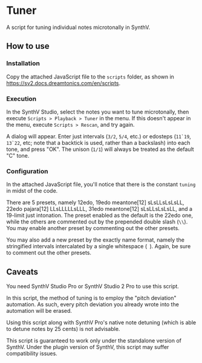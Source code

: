 # Tuner
A script for tuning individual notes microtonally in SynthV.

## How to use

### Installation
Copy the attached JavaScript file to the `scripts` folder, as shown in https://sv2.docs.dreamtonics.com/en/scripts.

### Execution
In the SynthV Studio, select the notes you want to tune microtonally, then execute `Scripts > Playback > Tuner` in the menu. If this doesn't appear in the menu, execute `Scripts > Rescan`, and try again.

A dialog will appear. Enter just intervals (`3/2`, `5/4`, etc.) or edosteps (``11`19``, ``13`22``, etc; note that a backtick is used, rather than a backslash) into each tone, and press "OK". The unison (`1/1`) will always be treated as the default "C" tone.

### Configuration
In the attached JavaScript file, you'll notice that there is the constant `tuning` in midst of the code.

There are 5 presets, namely 12edo, 19edo meantone\[12\] sLsLLsLsLsLL, 22edo pajara\[12\] LLsLLLLLsLLL, 31edo meantone\[12\] sLsLLsLsLsLL, and a 19-limit just intonation. The preset enabled as the default is the 22edo one, while the others are commented out by the prepended double slash (`\\`). You may enable another preset by commenting out the other presets.

You may also add a new preset by the exactly name format, namely the stringified intervals intercalated by a single whitespace (` `). Again, be sure to comment out the other presets.

## Caveats
You need SynthV Studio Pro or SynthV Studio 2 Pro to use this script.

In this script, the method of tuning is to employ the "pitch deviation" automation. As such, every pitch deviation you already wrote into the automation will be erased.

Using this script along with SynthV Pro's native note detuning (which is able to detune notes by 25 cents) is not advisable.

This script is guaranteed to work only under the standalone version of SynthV. Under the plugin version of SynthV, this script may suffer compatibility issues.
